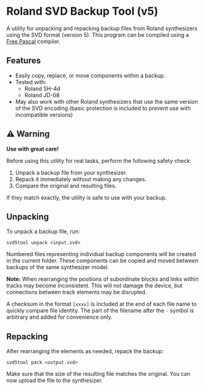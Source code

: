 # Roland SVD Backup Tool (v5)

A utility for unpacking and repacking backup files from Roland synthesizers using the SVD format (version 5).
This program can be compiled using a [Free Pascal](https://www.freepascal.org) compiler.

## Features

- Easily copy, replace, or move components within a backup.
- Tested with:
  - Roland SH-4d
  - Roland JD-08
- May also work with other Roland synthesizers that use the same version of the SVD encoding (basic protection is included to prevent use with incompatible versions)

## ⚠️ Warning

**Use with great care!**

Before using this utility for real tasks, perform the following safety check:

1. Unpack a backup file from your synthesizer.
2. Repack it immediately without making any changes.
3. Compare the original and resulting files.

If they match exactly, the utility is safe to use with your backup.

## Unpacking

To unpack a backup file, run:

```
svd5tool unpack <input.svd>
```

Numbered files representing individual backup components will be created in the current folder.
These components can be copied and moved between backups of the same synthesizer model.

**Note:** When rearranging the positions of subordinate blocks and links within tracks may become inconsistent. This will not damage the device, but connections between track elements may be disrupted.

A checksum in the format `[xxxx]` is included at the end of each file name to quickly compare file identity.
The part of the filename after the `-` symbol is arbitrary and added for convenience only.

## Repacking

After rearranging the elements as needed, repack the backup:

```
svd5tool pack <output.svd>
```

Make sure that the size of the resulting file matches the original.
You can now upload the file to the synthesizer.
